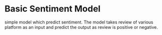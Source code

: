 # Basic Sentiment Model

simple model which predict sentiment. The model takes review of various platform as an input and predict the output as review is positive or negative.
 
